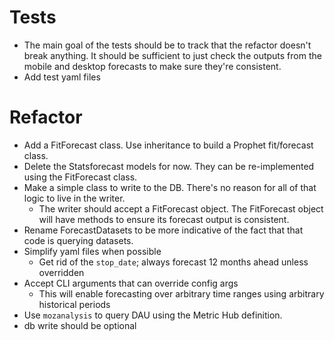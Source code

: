 # Tests

- The main goal of the tests should be to track that the refactor doesn't break anything. It should be sufficient to just check the outputs from the mobile and desktop forecasts to make sure they're consistent.
- Add test yaml files

# Refactor

- Add a FitForecast class. Use inheritance to build a Prophet fit/forecast class.
- Delete the Statsforecast models for now. They can be re-implemented using the FitForecast class.
- Make a simple class to write to the DB. There's no reason for all of that logic to live in the writer.
  - The writer should accept a FitForecast object. The FitForecast object will have methods to ensure its forecast output is consistent.
- Rename ForecastDatasets to be more indicative of the fact that that code is querying datasets.
- Simplify yaml files when possible
  - Get rid of the `stop_date`; always forecast 12 months ahead unless overridden
- Accept CLI arguments that can override config args
  - This will enable forecasting over arbitrary time ranges using arbitrary historical periods
- Use `mozanalysis` to query DAU using the Metric Hub definition.
- db write should be optional
